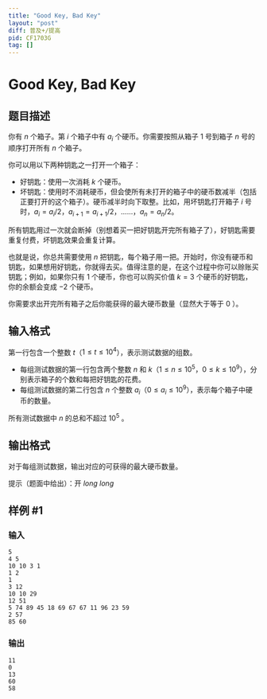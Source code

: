 ```yaml
---
title: "Good Key, Bad Key"
layout: "post"
diff: 普及+/提高
pid: CF1703G
tag: []
---
```


# Good Key, Bad Key

## 题目描述

你有 $n$ 个箱子。第 $i$ 个箱子中有 $a_i$ 个硬币。你需要按照从箱子 $1$ 号到箱子 $n$ 号的顺序打开所有 $n$ 个箱子。

你可以用以下两种钥匙之一打开一个箱子：
- 好钥匙：使用一次消耗 $k$ 个硬币。
- 坏钥匙：使用时不消耗硬币，但会使所有未打开的箱子中的硬币数减半（包括正要打开的这个箱子）。硬币减半时向下取整。比如，用坏钥匙打开箱子 $i$ 号时，$a_i=a_i/2$，$a_{i+1}=a_{i+1}/2$，$......$，$a_n=a_n/2$。

所有钥匙用过一次就会断掉（别想着买一把好钥匙开完所有箱子了），好钥匙需要重复付费，坏钥匙效果会重复计算。

也就是说，你总共需要使用 $n$ 把钥匙，每个箱子用一把。开始时，你没有硬币和钥匙，如果想用好钥匙，你就得去买。值得注意的是，在这个过程中你可以赊账买钥匙；例如，如果你只有 $1$ 个硬币，你也可以购买价值 $k=3$ 个硬币的好钥匙，你的余额会变成 $-2$ 个硬币。

你需要求出开完所有箱子之后你能获得的最大硬币数量（显然大于等于 $0$ ）。

## 输入格式

第一行包含一个整数 $t$（$1 \leq t \leq 10
^4$），表示测试数据的组数。

- 每组测试数据的第一行包含两个整数 $n$ 和 $k$（$1 \leq n \leq 10^5$，$0 \leq k \leq 10^9$），分别表示箱子的个数和每把好钥匙的花费。
- 每组测试数据的第二行包含 $n$ 个整数 $a_i$（$0 \leq a_i \leq 10^9$），表示每个箱子中硬币的数量。

所有测试数据中 $n$ 的总和不超过 $10^5$ 。

## 输出格式

对于每组测试数据，输出对应的可获得的最大硬币数量。

提示（题面中给出）：开 $long$ $long$

## 样例 #1

### 输入

```
5
4 5
10 10 3 1
1 2
1
3 12
10 10 29
12 51
5 74 89 45 18 69 67 67 11 96 23 59
2 57
85 60
```

### 输出

```
11
0
13
60
58
```

